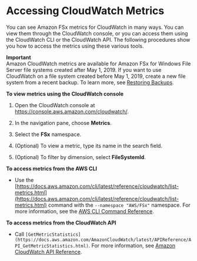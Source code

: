 # Accessing CloudWatch Metrics<a name="accessingmetrics"></a>

You can see Amazon FSx metrics for CloudWatch in many ways\. You can view them through the CloudWatch console, or you can access them using the CloudWatch CLI or the CloudWatch API\. The following procedures show you how to access the metrics using these various tools\.

**Important**  
Amazon CloudWatch metrics are available for Amazon FSx for Windows File Server file systems created after May 1, 2019\. If you want to use CloudWatch on a file system created before May 1, 2019, create a new file system from a recent backup\. To learn more, see [Restoring Backups](using-backups.md#restoring-backups)\.

**To view metrics using the CloudWatch console**

1. Open the CloudWatch console at [https://console\.aws\.amazon\.com/cloudwatch/](https://console.aws.amazon.com/cloudwatch)\.

1. In the navigation pane, choose **Metrics**\. 

1. Select the **FSx** namespace\.

1. \(Optional\) To view a metric, type its name in the search field\.

1. \(Optional\) To filter by dimension, select **FileSystemId**\.

**To access metrics from the AWS CLI**
+ Use the [https://docs.aws.amazon.com/cli/latest/reference/cloudwatch/list-metrics.html](https://docs.aws.amazon.com/cli/latest/reference/cloudwatch/list-metrics.html) command with the `--namespace "AWS/FSx"` namespace\. For more information, see the [AWS CLI Command Reference](https://docs.aws.amazon.com/cli/latest/reference/)\.

**To access metrics from the CloudWatch API**
+ Call `[GetMetricStatistics](https://docs.aws.amazon.com/AmazonCloudWatch/latest/APIReference/API_GetMetricStatistics.html)`\. For more information, see [Amazon CloudWatch API Reference](https://docs.aws.amazon.com/AmazonCloudWatch/latest/APIReference/)\. 